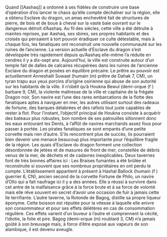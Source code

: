 Quand [[Aashaq]] a ordonné à ses fidèles de construire une base d’opération d’où lancer le chaos qu’elle compte déchaîner sur la région, elle a obtenu Esclave du dragon, un amas enchevêtré fait de structures de pierre, de bois et de boue à cheval sur la vaste baie ouvrant sur le dangereux détroit d’Aashaq. Au fil des siècles, cette ville a été détruite à maintes reprises, par Aashaq, ses sbires, ses propres habitants et des croisés qui pensaient à tort pouvoir éradiquer ce culte détestable, mais à chaque fois, les fanatiques ont reconstruit une nouvelle communauté sur les ruines de l’ancienne. La version actuelle d’Esclave du dragon s’est développée très rapidement depuis qu’Aashaq elle-même l’a réduite en cendres il y a dix-sept ans.
Aujourd’hui, la ville est construite autour d’un temple fait de dalles de calcaires récupérées dans les ruines de l’ancienne Esclave du dragon et posées en équilibre précaire. Le prêtre au pouvoir est actuellement Anneshalli Suwaat (humain (m) prêtre de Dahak 7, CM), un tyran trapu aux yeux porcins d’origine osirienne qui abuse de son autorité sur les habitants de la ville. Il n’obéit qu’à Houkna Bewul (demi-orque (f ) barbare 9, CM), la violente maîtresse de la ville et capitaine de la frégate Dragon noir. Son navire est l’une des rares embarcations de la flotte des fanatiques aptes à naviguer en mer, les autres utilisant surtout des radeaux de fortune, des barques délabrées et des rafiots tout juste capables de rester à flot. Pour l’instant, l’objectif principal de Houkna consiste à acquérir des bateaux plus robustes, bon nombre de ses patrouilles sillonnent donc les eaux entourant les Dents, à l’affût de navires marchands assez fous pour passer à portée. Les pirates fanatiques se sont emparés d’une petite corvette mais rien d’autre. S’ils rencontrent plus de succès, ils pourraient bien devenir une menace beaucoup plus importante pour l’équilibre fragile de la région. Les quais d’Esclave du dragon forment une collection désordonnée de jetées et de masures de front de mer, constellée de débris venus de la mer, de déchets et de cadavres inexplicables. 
Deux tavernes font de très bonnes affaires ici :
Les Braises fumantes a été brûlée et reconstruite si souvent que ses nombreux propriétaires en ont perdu le compte. L’établissement appartient à présent à Hashal Ballock (humain (f ) guerrier 6, CN), ancien second de la corvette Fortune de Philo, un navire d’Ollo qui a fait naufrage ici il y a des années. Elle a réussi à survivre dans cet antre de la malfaisance grâce à la force brute et à sa force de volonté mais elle rêve souvent en secret d’avoir une occasion de fuir à jamais cette île terrifiante.
L’autre taverne, la Rotonde de Bagog, distille sa propre liqueur éponyme. Cette boisson est réputée pour la vitesse à laquelle elle enivre son consommateur et pour ses effets délétères en cas de consommation régulière. Ces effets varient d’un buveur à l’autre et comprennent la cécité, l’idiotie, la folie et pire. Bagog (demi-orque (m) roublard 3, CM) n’a jamais goûté à son breuvage mais, à force d’être exposé aux vapeurs de son alambique, il est devenu aveugle.